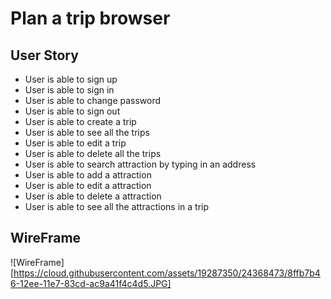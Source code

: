 # Plan a trip browser

## User Story
- User is able to sign up
- User is able to sign in
- User is able to change password
- User is able to sign out
- User is able to create a trip
- User is able to see all the trips
- User is able to edit a trip
- User is able to delete all the trips
- User is able to search attraction by typing in an address
- User is able to add a attraction
- User is able to edit a attraction
- User is able to delete a attraction
- User is able to see all the attractions in a trip

## WireFrame
![WireFrame][https://cloud.githubusercontent.com/assets/19287350/24368473/8ffb7b46-12ee-11e7-83cd-ac9a41f4c4d5.JPG]
